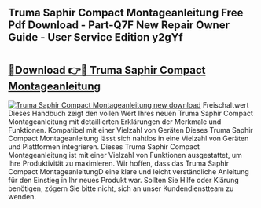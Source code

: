 ## Truma Saphir Compact Montageanleitung Free Pdf Download - Part-Q7F New Repair Owner Guide - User Service Edition y2gYf

# <h2><a href="http://df6wsr3.blite.top/?on=Truma+Saphir+Compact+Montageanleitung">🔗Download 👉🔴 Truma Saphir Compact Montageanleitung</a></h2>

[![Truma Saphir Compact Montageanleitung new download](https://i.imgur.com/lujVjoI.png)](http://df6wsr3.blite.top/?on=Truma+Saphir+Compact+Montageanleitung)
Freischaltwert Dieses Handbuch zeigt den vollen Wert Ihres neuen Truma Saphir Compact Montageanleitung mit detaillierten Erklärungen der Merkmale und Funktionen. Kompatibel mit einer Vielzahl von Geräten Dieses Truma Saphir Compact Montageanleitung lässt sich nahtlos in eine Vielzahl von Geräten und Plattformen integrieren. Dieses Truma Saphir Compact Montageanleitung ist mit einer Vielzahl von Funktionen ausgestattet, um Ihre Produktivität zu maximieren. Wir hoffen, dass das Truma Saphir Compact MontageanleitungD eine klare und leicht verständliche Anleitung für den Einstieg in Ihr neues Produkt war. Sollten Sie Hilfe oder Klärung benötigen, zögern Sie bitte nicht, sich an unser Kundendienstteam zu wenden.
